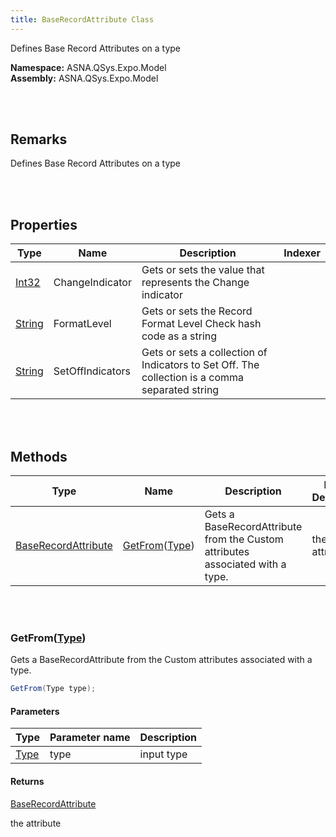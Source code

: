 ```yaml
---
title: BaseRecordAttribute Class
---
```


Defines Base Record Attributes on a type

**Namespace:** ASNA.QSys.Expo.Model <br/>
**Assembly:** ASNA.QSys.Expo.Model

<br>
<br>

## Remarks

Defines Base Record Attributes on a type

[//]: # ($$TODO: Complete the Remarks section.)

<br>
<br>

## Properties

| Type | Name | Description | Indexer
| --- | --- | --- | --- 
| [Int32](https://docs.microsoft.com/en-us/dotnet/api/system.int32) | ChangeIndicator | Gets or sets the value that represents the Change indicator | 
| [String](https://docs.microsoft.com/en-us/dotnet/api/system.string) | FormatLevel | Gets or sets the Record Format Level Check hash code as a string | 
| [String](https://docs.microsoft.com/en-us/dotnet/api/system.string) | SetOffIndicators | Gets or sets a collection of Indicators to Set Off. The collection is a comma separated string | 

<br>
<br>

## Methods

| Type | Name | Description | Return Description 
| --- | --- | --- | --- 
| [BaseRecordAttribute](/reference/asna-qsys-expo/expo-model/base-record-attribute.html) | [GetFrom](#getfromtype)([Type](https://docs.microsoft.com/en-us/dotnet/api/system.type)) | Gets a BaseRecordAttribute from the Custom attributes associated with a type. | the attribute

<br>
<br>

### GetFrom([Type](https://docs.microsoft.com/en-us/dotnet/api/system.type))

Gets a BaseRecordAttribute from the Custom attributes associated with a type.

```cs
GetFrom(Type type);
```

#### Parameters

| Type | Parameter name | Description
| --- | --- | ---
| [Type](https://docs.microsoft.com/en-us/dotnet/api/system.type) | type | input type 

#### Returns

[BaseRecordAttribute](/reference/asna-qsys-expo/expo-model/base-record-attribute.html)

the attribute


<br>
<br>

